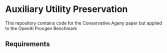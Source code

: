 # Auxiliary Utility Preservation
This repository contains code for the Conservative Ageny paper but applied to the OpenAI Procgen Benchmark

## Requirements


